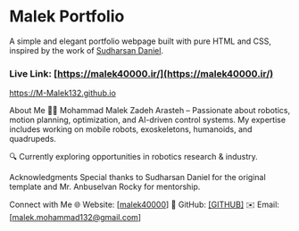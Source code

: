 # Malek Portfolio  

A simple and elegant portfolio webpage built with pure HTML and CSS, inspired by the work of [Sudharsan Daniel](https://github.com/danielace1).  

### Live Link: [https://malek40000.ir/](https://malek40000.ir/)  


https://M-Malek132.github.io

About Me
👨‍💻 Mohammad Malek Zadeh Arasteh – Passionate about robotics, motion planning, optimization, and AI-driven control systems. My expertise includes working on mobile robots, exoskeletons, humanoids, and quadrupeds.

🔍 Currently exploring opportunities in robotics research & industry.

Acknowledgments
Special thanks to Sudharsan Daniel for the original template and Mr. Anbuselvan Rocky for mentorship.

Connect with Me
🌐 Website: [[malek40000](https://malek40000.netlify.app/)]
🐙 GitHub: [[GITHUB]](https://github.com/M-Malek132)
✉️ Email: [malek.mohammad132@gmail.com]

